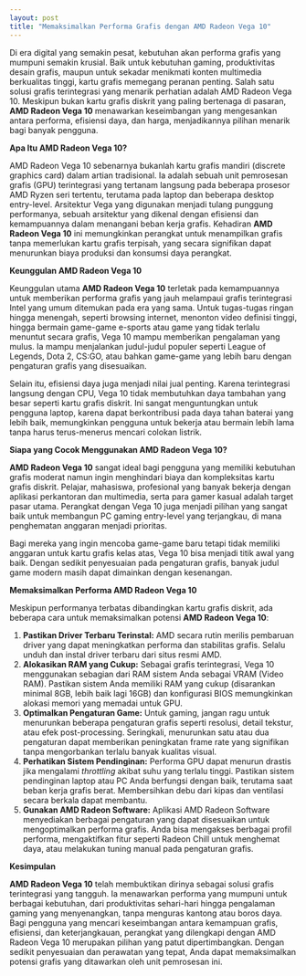```yaml
---
layout: post
title: "Memaksimalkan Performa Grafis dengan AMD Radeon Vega 10"
---
```


Di era digital yang semakin pesat, kebutuhan akan performa grafis yang mumpuni semakin krusial. Baik untuk kebutuhan gaming, produktivitas desain grafis, maupun untuk sekadar menikmati konten multimedia berkualitas tinggi, kartu grafis memegang peranan penting. Salah satu solusi grafis terintegrasi yang menarik perhatian adalah AMD Radeon Vega 10. Meskipun bukan kartu grafis diskrit yang paling bertenaga di pasaran, **AMD Radeon Vega 10** menawarkan keseimbangan yang mengesankan antara performa, efisiensi daya, dan harga, menjadikannya pilihan menarik bagi banyak pengguna.

**Apa Itu AMD Radeon Vega 10?**

AMD Radeon Vega 10 sebenarnya bukanlah kartu grafis mandiri (discrete graphics card) dalam artian tradisional. Ia adalah sebuah unit pemrosesan grafis (GPU) terintegrasi yang tertanam langsung pada beberapa prosesor AMD Ryzen seri tertentu, terutama pada laptop dan beberapa desktop entry-level. Arsitektur Vega yang digunakan menjadi tulang punggung performanya, sebuah arsitektur yang dikenal dengan efisiensi dan kemampuannya dalam menangani beban kerja grafis. Kehadiran **AMD Radeon Vega 10** ini memungkinkan perangkat untuk menampilkan grafis tanpa memerlukan kartu grafis terpisah, yang secara signifikan dapat menurunkan biaya produksi dan konsumsi daya perangkat.

**Keunggulan AMD Radeon Vega 10**

Keunggulan utama **AMD Radeon Vega 10** terletak pada kemampuannya untuk memberikan performa grafis yang jauh melampaui grafis terintegrasi Intel yang umum ditemukan pada era yang sama. Untuk tugas-tugas ringan hingga menengah, seperti browsing internet, menonton video definisi tinggi, hingga bermain game-game e-sports atau game yang tidak terlalu menuntut secara grafis, Vega 10 mampu memberikan pengalaman yang mulus. Ia mampu menjalankan judul-judul populer seperti League of Legends, Dota 2, CS:GO, atau bahkan game-game yang lebih baru dengan pengaturan grafis yang disesuaikan.

Selain itu, efisiensi daya juga menjadi nilai jual penting. Karena terintegrasi langsung dengan CPU, Vega 10 tidak membutuhkan daya tambahan yang besar seperti kartu grafis diskrit. Ini sangat menguntungkan untuk pengguna laptop, karena dapat berkontribusi pada daya tahan baterai yang lebih baik, memungkinkan pengguna untuk bekerja atau bermain lebih lama tanpa harus terus-menerus mencari colokan listrik.

**Siapa yang Cocok Menggunakan AMD Radeon Vega 10?**

**AMD Radeon Vega 10** sangat ideal bagi pengguna yang memiliki kebutuhan grafis moderat namun ingin menghindari biaya dan kompleksitas kartu grafis diskrit. Pelajar, mahasiswa, profesional yang banyak bekerja dengan aplikasi perkantoran dan multimedia, serta para gamer kasual adalah target pasar utama. Perangkat dengan Vega 10 juga menjadi pilihan yang sangat baik untuk membangun PC gaming entry-level yang terjangkau, di mana penghematan anggaran menjadi prioritas.

Bagi mereka yang ingin mencoba game-game baru tetapi tidak memiliki anggaran untuk kartu grafis kelas atas, Vega 10 bisa menjadi titik awal yang baik. Dengan sedikit penyesuaian pada pengaturan grafis, banyak judul game modern masih dapat dimainkan dengan kesenangan.

**Memaksimalkan Performa AMD Radeon Vega 10**

Meskipun performanya terbatas dibandingkan kartu grafis diskrit, ada beberapa cara untuk memaksimalkan potensi **AMD Radeon Vega 10**:

1.  **Pastikan Driver Terbaru Terinstal:** AMD secara rutin merilis pembaruan driver yang dapat meningkatkan performa dan stabilitas grafis. Selalu unduh dan instal driver terbaru dari situs resmi AMD.
2.  **Alokasikan RAM yang Cukup:** Sebagai grafis terintegrasi, Vega 10 menggunakan sebagian dari RAM sistem Anda sebagai VRAM (Video RAM). Pastikan sistem Anda memiliki RAM yang cukup (disarankan minimal 8GB, lebih baik lagi 16GB) dan konfigurasi BIOS memungkinkan alokasi memori yang memadai untuk GPU.
3.  **Optimalkan Pengaturan Game:** Untuk gaming, jangan ragu untuk menurunkan beberapa pengaturan grafis seperti resolusi, detail tekstur, atau efek post-processing. Seringkali, menurunkan satu atau dua pengaturan dapat memberikan peningkatan frame rate yang signifikan tanpa mengorbankan terlalu banyak kualitas visual.
4.  **Perhatikan Sistem Pendinginan:** Performa GPU dapat menurun drastis jika mengalami *throttling* akibat suhu yang terlalu tinggi. Pastikan sistem pendinginan laptop atau PC Anda berfungsi dengan baik, terutama saat beban kerja grafis berat. Membersihkan debu dari kipas dan ventilasi secara berkala dapat membantu.
5.  **Gunakan AMD Radeon Software:** Aplikasi AMD Radeon Software menyediakan berbagai pengaturan yang dapat disesuaikan untuk mengoptimalkan performa grafis. Anda bisa mengakses berbagai profil performa, mengaktifkan fitur seperti Radeon Chill untuk menghemat daya, atau melakukan tuning manual pada pengaturan grafis.

**Kesimpulan**

**AMD Radeon Vega 10** telah membuktikan dirinya sebagai solusi grafis terintegrasi yang tangguh. Ia menawarkan performa yang mumpuni untuk berbagai kebutuhan, dari produktivitas sehari-hari hingga pengalaman gaming yang menyenangkan, tanpa menguras kantong atau boros daya. Bagi pengguna yang mencari keseimbangan antara kemampuan grafis, efisiensi, dan keterjangkauan, perangkat yang dilengkapi dengan AMD Radeon Vega 10 merupakan pilihan yang patut dipertimbangkan. Dengan sedikit penyesuaian dan perawatan yang tepat, Anda dapat memaksimalkan potensi grafis yang ditawarkan oleh unit pemrosesan ini.
